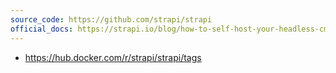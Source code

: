 ```yaml
---
source_code: https://github.com/strapi/strapi
official_docs: https://strapi.io/blog/how-to-self-host-your-headless-cms-using-docker-compose
---
```



* https://hub.docker.com/r/strapi/strapi/tags